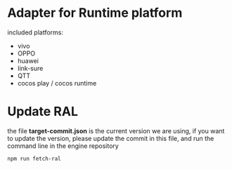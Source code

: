 # Adapter for Runtime platform
included platforms:
- vivo
- OPPO
- huawei
- link-sure
- QTT
- cocos play / cocos runtime

# Update RAL
the file __target-commit.json__ is the current version we are using, if you want to update the version, please update the commit in this file, and run the command line in the engine repository
```shell
npm run fetch-ral
```